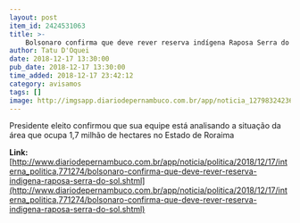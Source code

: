 ```yaml
---
layout: post
item_id: 2424531063
title: >-
    Bolsonaro confirma que deve rever reserva indígena Raposa Serra do Sol
author: Tatu D'Oquei
date: 2018-12-17 13:30:00
pub_date: 2018-12-17 13:30:00
time_added: 2018-12-17 23:42:12
category: avisamos
tags: []
image: http://imgsapp.diariodepernambuco.com.br/app/noticia_127983242361/2018/12/17/771274/20181217143702281483u.jpg
---
```


Presidente eleito confirmou que sua equipe está analisando a situação da área que ocupa 1,7 milhão de hectares no Estado de Roraima

**Link:** [http://www.diariodepernambuco.com.br/app/noticia/politica/2018/12/17/interna_politica,771274/bolsonaro-confirma-que-deve-rever-reserva-indigena-raposa-serra-do-sol.shtml](http://www.diariodepernambuco.com.br/app/noticia/politica/2018/12/17/interna_politica,771274/bolsonaro-confirma-que-deve-rever-reserva-indigena-raposa-serra-do-sol.shtml)

